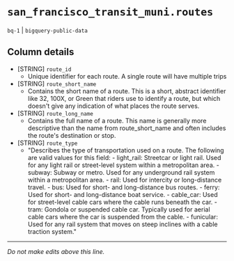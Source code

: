 # `san_francisco_transit_muni.routes`
`bq-1` | `bigquery-public-data`

## Column details
* [STRING]    `route_id`
  - Unique identifier for each route. A single route will have multiple trips
* [STRING]    `route_short_name`
  - Contains the short name of a route. This is a short, abstract identifier like 32, 100X, or Green that riders use to identify a route, but which doesn't give any indication of what places the route serves.
* [STRING]    `route_long_name`
  - Contains the full name of a route. This name is generally more descriptive than the name from route_short_name and often includes the route's destination or stop.
* [STRING]    `route_type`
  - "Describes the type of transportation used on a route. The following are valid values for this field:  -  light_rail: Streetcar or light rail. Used for any light rail or street-level system within a metropolitan area. -  subway: Subway or metro. Used for any underground rail system within a metropolitan area. -  rail: Used for intercity or long-distance travel. -  bus: Used for short- and long-distance bus routes. -  ferry: Used for short- and long-distance boat service. -  cable_car: Used for street-level cable cars where the cable runs beneath the car. -  tram: Gondola or suspended cable car. Typically used for aerial cable cars where the car is suspended from the cable. -  funicular: Used for any rail system that moves on steep inclines with a cable traction system."

-------------------------------------------------------------------------------
*Do not make edits above this line.*
